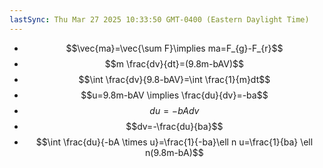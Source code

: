 ```yaml
---
lastSync: Thu Mar 27 2025 10:33:50 GMT-0400 (Eastern Daylight Time)
---
```

- $$\vec{ma}=\vec{\sum F}\implies ma=F_{g}-F_{r}$$
- $$m \frac{dv}{dt}=(9.8m-bAV)$$
- $$\int \frac{dv}{9.8-bAV}=\int \frac{1}{m}dt$$
- $$u=9.8m-bAV \implies \frac{du}{dv}=-ba$$
- $$du=-bAdv$$
- $$dv=-\frac{du}{ba}$$
- $$\int \frac{du}{-bA \times u}=\frac{1}{-ba}\ell n u=\frac{1}{ba} \ell n(9.8m-bA)$$
